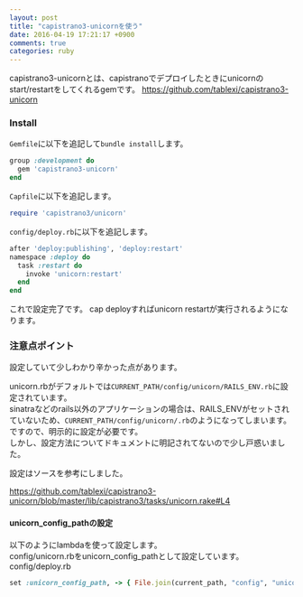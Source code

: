```yaml
---
layout: post
title: "capistrano3-unicornを使う"
date: 2016-04-19 17:21:17 +0900
comments: true
categories: ruby
---
```


capistrano3-unicornとは、capistranoでデプロイしたときにunicornのstart/restartをしてくれるgemです。
https://github.com/tablexi/capistrano3-unicorn

### Install
`Gemfile`に以下を追記して`bundle install`します。

```ruby
group :development do
  gem 'capistrano3-unicorn'
end
```

`Capfile`に以下を追記します。

```ruby
require 'capistrano3/unicorn'
```

`config/deploy.rb`に以下を追記します。

```ruby
after 'deploy:publishing', 'deploy:restart'
namespace :deploy do
  task :restart do
    invoke 'unicorn:restart'
  end
end
```

これで設定完了です。
cap deployすればunicorn restartが実行されるようになります。

### 注意点ポイント

設定していて少しわかり辛かった点があります。

unicorn.rbがデフォルトでは`CURRENT_PATH/config/unicorn/RAILS_ENV.rb`に設定されています。  
sinatraなどのrails以外のアプリケーションの場合は、RAILS_ENVがセットされていないため、`CURRENT_PATH/config/unicorn/.rb`のようになってしまいます。
ですので、明示的に設定が必要です。  
しかし、設定方法についてドキュメントに明記されてないので少し戸惑いました。

設定はソースを参考にしました。

https://github.com/tablexi/capistrano3-unicorn/blob/master/lib/capistrano3/tasks/unicorn.rake#L4

#### unicorn_config_pathの設定


以下のようにlambdaを使って設定します。  
config/unicorn.rbをunicorn_config_pathとして設定しています。  
config/deploy.rb

```ruby
set :unicorn_config_path, -> { File.join(current_path, "config", "unicorn.rb") }
```
